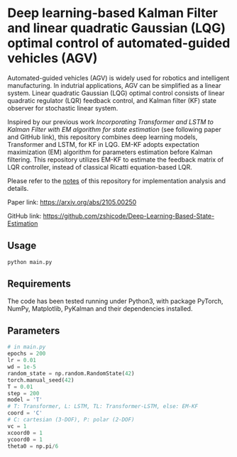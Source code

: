 # Deep learning-based Kalman Filter and linear quadratic Gaussian (LQG) optimal control of automated-guided vehicles (AGV)  

Automated-guided vehicles (AGV) is widely used for robotics and intelligent manufacturing. In indutrial applications, AGV can be simplified as a linear system. Linear quadratic Gaussian (LQG) optimal control consists of linear quadratic regulator (LQR) feedback control, and Kalman filter (KF) state observer for stochastic linear system.

Inspired by our previous work *Incorporating Transformer and LSTM to Kalman Filter with EM algorithm for state estimation* (see following paper and GitHub link), this repository combines deep learning models, Transformer and LSTM, for KF in LQG. EM-KF adopts expectation maximization (EM) algorithm for parameters estimation before Kalman filtering. This repository utilizes EM-KF to estimate the feedback matrix of LQR controller, instead of classical Ricatti equation-based LQR. 

Please refer to the [notes](./notes.pdf) of this repository for implementation analysis and details.

Paper link: https://arxiv.org/abs/2105.00250

GitHub link: https://github.com/zshicode/Deep-Learning-Based-State-Estimation

## Usage

```
python main.py
```

## Requirements

The code has been tested running under Python3, with package PyTorch, NumPy, Matplotlib, PyKalman and their dependencies installed.

## Parameters

```python
# in main.py
epochs = 200
lr = 0.01
wd = 1e-5
random_state = np.random.RandomState(42)
torch.manual_seed(42)
T = 0.01
step = 200
model = 'T'
# T: Transformer, L: LSTM, TL: Transformer-LSTM, else: EM-KF
coord = 'C'
# C: cartesian (3-DOF), P: polar (2-DOF)
vc = 1
xcoord0 = 1
ycoord0 = 1
theta0 = np.pi/6
```